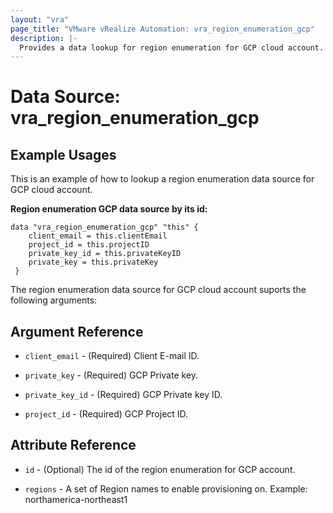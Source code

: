 ```yaml
---
layout: "vra"
page_title: "VMware vRealize Automation: vra_region_enumeration_gcp"
description: |-
  Provides a data lookup for region enumeration for GCP cloud account.
---
```


# Data Source: vra_region_enumeration_gcp
## Example Usages

This is an example of how to lookup a region enumeration data source for GCP cloud account.

**Region enumeration GCP data source by its id:**
```hcl
data "vra_region_enumeration_gcp" "this" {
	client_email = this.clientEmail
	project_id = this.projectID
	private_key_id = this.privateKeyID
	private_key = this.privateKey
 }
```

The region enumeration data source for GCP cloud account suports the following arguments:

## Argument Reference
* `client_email` - (Required) Client E-mail ID.

* `private_key` - (Required) GCP Private key.

* `private_key_id` - (Required) GCP Private key ID.

* `project_id` - (Required) GCP Project ID.


## Attribute Reference
* `id` - (Optional) The id of the region enumeration for GCP account.

* `regions` - A set of Region names to enable provisioning on. Example: northamerica-northeast1 

